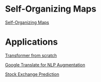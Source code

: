 # Self-Organizing Maps

[Self-Organizing Maps](https://www.kaggle.com/code/abedi756/self-organizing-maps)

# Applications

[Transformer from scratch](https://www.kaggle.com/code/arunmohan003/transformer-from-scratch-using-pytorch)

[Google Translate for NLP Augmentation](https://www.kaggle.com/code/tuckerarrants/using-google-translate-for-nlp-augmentation)

[Stock Exchange Prediction](https://www.kaggle.com/code/chumajin/easy-to-understand-the-competition)
